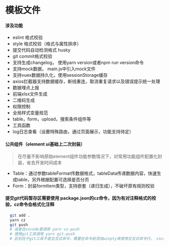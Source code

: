 # 模板文件

#### 涉及功能
 * eslint 格式校验
 * style 格式校验（格式与属性排序）
 * 提交代码自动检测格式 husky
 * git commit格式校验
 * 支持生成changelog， 使用yarn version或者npm run version命令
 * 支持mock数据， main.js中引入mock文件
 * 支持vuex数据持久化，使用sessionStorage缓存
 * axios拦截器支持数据缓存，断线重连，取消重复请求以及错误提示统一处理
 * 数据埋点上报
 * 前端xlsx文件生成
 * 二维码生成
 * 权限控制
 * 全局样式变量规范
 * table，form，upload，搜索条件组件等
 * 工具函数
 * log日志查看（设置特殊路由，通过页面展示，功能支持待定）

#### 公共组件（element ui基础上二次封装）
> 在尽量不影响原始element组件功能参数情况下，对常用功能组件配置化封装，省去开发时间成本

* Table：通过参数tableFormat传数据格式，tableData传递数据内容，快速生成table，另外根据配置可选择是否分页
* Form：封装formItem类型，支持嵌套（递归生成），不破坏原有规则校验


#### 提交git代码暂存区需要使用 package.json的cz命令，因为有对注释格式的校验，cz命令会格式化注释
~~~bash
  git add .
  yarn cz
  git push
  # 或者在vscode里调用 yarn vs-push
  # 使用git工具调用 yarn git-push
  # 区别在于git工具不是交互式命令，需要在命令前添加winpty来使用交互式命令行， vscode直接可以交互式，调用winpty会报错
~~~
